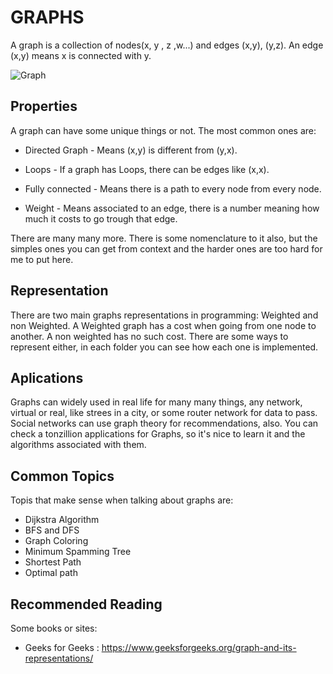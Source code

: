 # GRAPHS
A graph is a collection of nodes(x, y , z ,w...) and edges (x,y), (y,z). An edge (x,y) means x is connected with y.

![Graph](https://cdncontribute.geeksforgeeks.org/wp-content/uploads/undirectedgraph.png)


## Properties
A graph can have some unique things or not. The most common ones are:
* Directed Graph - Means (x,y) is different from (y,x).

* Loops - If a graph has Loops, there can be edges like (x,x).

* Fully connected - Means there is a path to every node from every node.

* Weight - Means associated to an edge, there is a number meaning how much it costs to go trough that edge.

There are many many more.
There is some nomenclature to it also, but the simples ones you can get from context and the harder ones are too hard for me to put here.

## Representation
There are two main graphs representations in programming: Weighted and non Weighted. A Weighted graph has a cost when going from one node to another. A non weighted has no such cost.
There are some ways to represent either, in each folder you can see how each one is implemented.

## Aplications
Graphs can widely used in real life for many many things, any network, virtual or real, like strees in a city, or some router network for data to pass. Social networks can use graph theory for recommendations, also. You can check a tonzillion applications for Graphs, so it's nice to learn it and the algorithms associated with them.

## Common Topics
Topis that make sense when talking about graphs are:
* Dijkstra Algorithm
* BFS and DFS
* Graph Coloring
* Minimum Spamming Tree
* Shortest Path
* Optimal path

## Recommended Reading
Some books or sites:
* Geeks for Geeks : https://www.geeksforgeeks.org/graph-and-its-representations/




